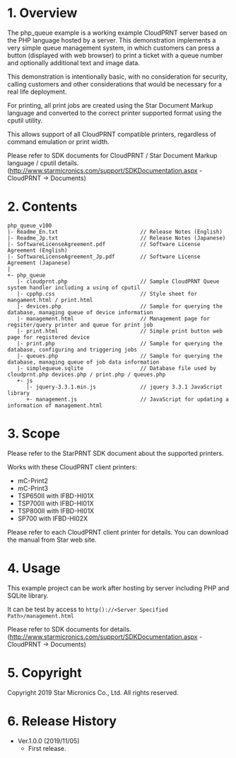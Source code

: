 # 1. Overview

The php_queue example is a working example CloudPRNT server based on the PHP language hosted by a server. 
This demonstration implements a very simple queue management system, in which customers can press a button (displayed with web browser) to print a ticket with a queue number and optionally additional text and image data.

This demonstration is intentionally basic, with no consideration for security, calling customers and other considerations that would be necessary for a real life deployment.

For printing, all print jobs are created using the Star Document Markup language and converted to the correct printer supported format using the cputil utility.

This allows support of all CloudPRNT compatible printers, regardless of command emulation or print width.

Please refer to SDK documents for CloudPRNT / Star Document Markup language / cputil details.
(http://www.starmicronics.com/support/SDKDocumentation.aspx - CloudPRNT -> Documents)

# 2. Contents

~~~
php_queue_v100
|- Readme_En.txt                          // Release Notes (English)
|- Readme_Jp.txt                          // Release Notes (Japanese)
|- SoftwareLicenseAgreement.pdf           // Software License Agreement (English)
|- SoftwareLicenseAgreement_Jp.pdf        // Software License Agreement (Japanese)
|
+- php_queue
   |- cloudprnt.php                       // Sample CloudPRNT Queue system handler including a using of cputil
   |- cpphp.css                           // Style sheet for mangament.html / print.html
   |- devices.php                         // Sample for querying the database, managing queue of device information
   |- management.html                     // Management page for regsiter/query printer and queue for print job
   |- print.html                          // Simple print button web page for registered device
   |- print.php                           // Sample for querying the database, configuring and triggering jobs
   |- queues.php                          // Sample for querying the database, managing queue of job data information
   |- simplequeue.sqlite                  // Database file used by cloudprnt.php devices.php / print.php / queues.php
   +- js
      |- jquery-3.3.1.min.js              // jquery 3.3.1 JavaScript library
      +- management.js                    // JavaScript for updating a information of management.html
~~~

# 3. Scope

Please refer to the StarPRNT SDK document about the supported printers.

Works with these CloudPRNT client printers:

- mC-Print2
- mC-Print3
- TSP650II with IFBD-HI01X
- TSP700II with IFBD-HI01X
- TSP800II with IFBD-HI01X
- SP700 with IFBD-HI02X

Please refer to each CloudPRNT client printer for details. 
You can download the manual from Star web site.

# 4. Usage 

This example project can be work after hosting by server including PHP and SQLite library.

It can be test by access to ```http()://<Server Specified Path>/management.html```

Please refer to SDK documents for details. 
(http://www.starmicronics.com/support/SDKDocumentation.aspx - CloudPRNT -> Documents)


# 5. Copyright

Copyright 2019 Star Micronics Co., Ltd. All rights reserved.


# 6. Release History

- Ver.1.0.0 (2019/11/05)
    + First release.
